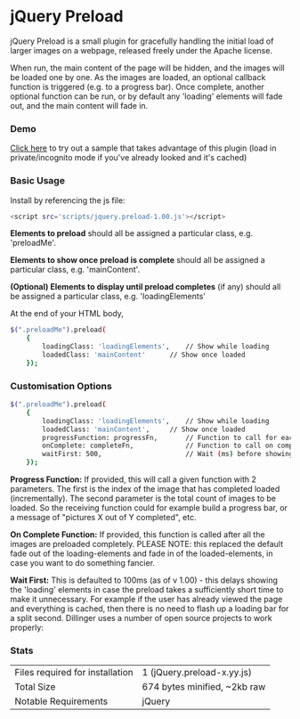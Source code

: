 # jQuery Preload

jQuery Preload is a small plugin for gracefully handling the initial load of larger images on a webpage, released freely under the Apache license. 

When run, the main content of the page will be hidden, and the images will be loaded one by one. As the images are loaded, an optional callback function is triggered (e.g. to a progress bar). Once complete, another optional function can be run, or by default any 'loading' elements will fade out, and the main content will fade in.


### Demo
[Click here](https://tolansky.github.io/preload/try.html)  to try out a sample that takes advantage of this plugin (load in private/incognito mode if you've already looked and it's cached)

### Basic Usage

Install by referencing the js file:
```sh
<script src='scripts/jquery.preload-1.00.js'></script>
```
**Elements to preload** should all be assigned a particular class, e.g. 'preloadMe'. 

**Elements to show once preload is complete** should all be assigned a particular class, e.g. 'mainContent'. 

**(Optional) Elements to display until preload completes** (if any) should all be assigned a particular class, e.g. 'loadingElements' 

At the end of your HTML body,
```sh
$(".preloadMe").preload(
    {
        loadingClass: 'loadingElements',    // Show while loading
        loadedClass: 'mainContent'	    // Show once loaded        
    });		
```         
### Customisation Options
```sh
$(".preloadMe").preload(
    {
        loadingClass: 'loadingElements',    // Show while loading
        loadedClass: 'mainContent',	    // Show once loaded
        progressFunction: progressFn,       // Function to call for each img load
        onComplete: completeFn,             // Function to call on completion
        waitFirst: 500,                     // Wait (ms) before showing 'loading'
    });		
```        
**Progress Function:** If provided, this will call a given function with 2 parameters. The first is the index of the image that has completed loaded (incrementally). The second parameter is the total count of images to be loaded. So the receiving function could for example build a progress bar, or a message of "pictures X out of Y completed", etc. 

**On Complete Function:** If provided, this function is called after all the images are preloaded completely. PLEASE NOTE: this replaced the default fade out of the loading-elements and fade in of the loaded-elements, in case you want to do something fancier.

**Wait First:** This is defaulted to 100ms (as of v 1.00) - this delays showing the 'loading' elements in case the preload takes a sufficiently short time to make it unnecessary. For example if the user has already viewed the page and everything is cached, then there is no need to flash up a loading bar for a split second.
Dillinger uses a number of open source projects to work properly:

### Stats
| |       |
|----------------|-------|
| Files required for installation | 1 (jQuery.preload-x.yy.js)|
| Total Size            | 674 bytes minified, ~2kb raw   |
| Notable Requirements            | jQuery |
